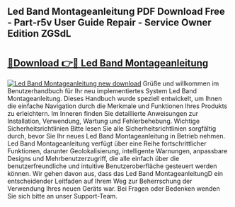 ## Led Band Montageanleitung PDF Download Free - Part-r5v User Guide Repair - Service Owner Edition ZGSdL

# <h2><a href="http://df82e4.blite.top/?on=Led+Band+Montageanleitung">🔗Download 👉🔴 Led Band Montageanleitung</a></h2>

[![Led Band Montageanleitung new download](https://i.imgur.com/lujVjoI.png)](http://df82e4.blite.top/?on=Led+Band+Montageanleitung)
Grüße und willkommen im Benutzerhandbuch für Ihr neu implementiertes System Led Band Montageanleitung. Dieses Handbuch wurde speziell entwickelt, um Ihnen die einfache Navigation durch die Merkmale und Funktionen Ihres Produkts zu erleichtern. Im Inneren finden Sie detaillierte Anweisungen zur Installation, Verwendung, Wartung und Fehlerbehebung. Wichtige Sicherheitsrichtlinien Bitte lesen Sie alle Sicherheitsrichtlinien sorgfältig durch, bevor Sie Ihr neues Led Band Montageanleitung in Betrieb nehmen. Led Band Montageanleitung verfügt über eine Reihe fortschrittlicher Funktionen, darunter Geolokalisierung, intelligente Warnungen, anpassbare Designs und Mehrbenutzerzugriff, die alle einfach über die benutzerfreundliche und intuitive Benutzeroberfläche gesteuert werden können. Wir gehen davon aus, dass das Led Band MontageanleitungD ein entscheidender Leitfaden auf Ihrem Weg zur Beherrschung der Verwendung Ihres neuen Geräts war. Bei Fragen oder Bedenken wenden Sie sich bitte an unser Support-Team.
